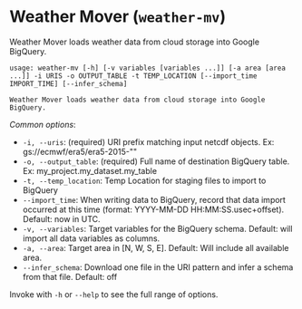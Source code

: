 # Weather Mover (`weather-mv`)

Weather Mover loads weather data from cloud storage into Google BigQuery.

```
usage: weather-mv [-h] [-v variables [variables ...]] [-a area [area ...]] -i URIS -o OUTPUT_TABLE -t TEMP_LOCATION [--import_time IMPORT_TIME] [--infer_schema]

Weather Mover loads weather data from cloud storage into Google BigQuery.
```

_Common options_:

* `-i, --uris`: (required) URI prefix matching input netcdf objects. Ex: gs://ecmwf/era5/era5-2015-""
* `-o, --output_table`: (required) Full name of destination BigQuery table. Ex: my_project.my_dataset.my_table
* `-t, --temp_location`: Temp Location for staging files to import to BigQuery
* `--import_time`: When writing data to BigQuery, record that data import occurred at this time
  (format: YYYY-MM-DD HH:MM:SS.usec+offset). Default: now in UTC.
* `-v, --variables`:  Target variables for the BigQuery schema. Default: will import all data variables as columns.
* `-a, --area`:  Target area in [N, W, S, E]. Default: Will include all available area.
* `--infer_schema`: Download one file in the URI pattern and infer a schema from that file. Default: off

Invoke with `-h` or `--help` to see the full range of options.
